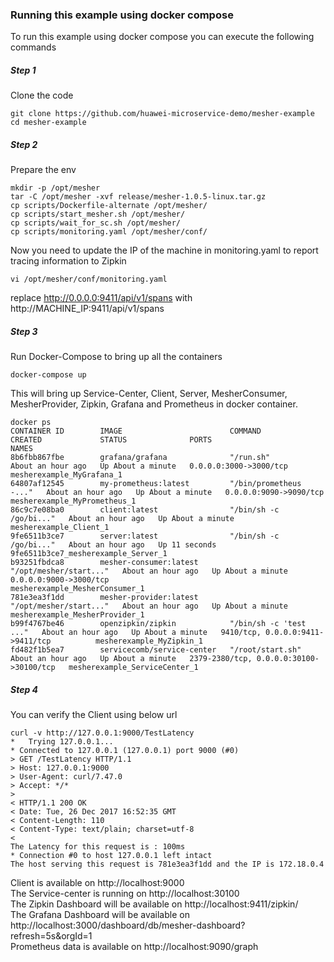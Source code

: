### Running this example using docker compose

To run this example using docker compose you can execute the following commands

##### Step 1
Clone the code
```
git clone https://github.com/huawei-microservice-demo/mesher-example
cd mesher-example
```
##### Step 2
Prepare the env
```
mkdir -p /opt/mesher
tar -C /opt/mesher -xvf release/mesher-1.0.5-linux.tar.gz
cp scripts/Dockerfile-alternate /opt/mesher/
cp scripts/start_mesher.sh /opt/mesher/
cp scripts/wait_for_sc.sh /opt/mesher/
cp scripts/monitoring.yaml /opt/mesher/conf/
```
Now you need to update the IP of the machine in monitoring.yaml to report tracing information to Zipkin
```
vi /opt/mesher/conf/monitoring.yaml
```
replace http://0.0.0.0:9411/api/v1/spans with http://MACHINE_IP:9411/api/v1/spans  


##### Step 3
Run Docker-Compose to bring up all the containers
```
docker-compose up
```
This will bring up Service-Center, Client, Server, MesherConsumer, MesherProvider, Zipkin, Grafana and Prometheus in docker container.

```
docker ps
CONTAINER ID        IMAGE                        COMMAND                  CREATED             STATUS              PORTS                                     NAMES
8b6fbb867fbe        grafana/grafana              "/run.sh"                About an hour ago   Up About a minute   0.0.0.0:3000->3000/tcp                    mesherexample_MyGrafana_1
64807af12545        my-prometheus:latest         "/bin/prometheus -..."   About an hour ago   Up About a minute   0.0.0.0:9090->9090/tcp                    mesherexample_MyPrometheus_1
86c9c7e08ba0        client:latest                "/bin/sh -c /go/bi..."   About an hour ago   Up About a minute                                             mesherexample_Client_1
9fe6511b3ce7        server:latest                "/bin/sh -c /go/bi..."   About an hour ago   Up 11 seconds                                                 9fe6511b3ce7_mesherexample_Server_1
b93251fbdca8        mesher-consumer:latest       "/opt/mesher/start..."   About an hour ago   Up About a minute   0.0.0.0:9000->3000/tcp                    mesherexample_MesherConsumer_1
781e3ea3f1dd        mesher-provider:latest       "/opt/mesher/start..."   About an hour ago   Up About a minute                                             mesherexample_MesherProvider_1
b99f4767be46        openzipkin/zipkin            "/bin/sh -c 'test ..."   About an hour ago   Up About a minute   9410/tcp, 0.0.0.0:9411->9411/tcp          mesherexample_MyZipkin_1
fd482f1b5ea7        servicecomb/service-center   "/root/start.sh"         About an hour ago   Up About a minute   2379-2380/tcp, 0.0.0.0:30100->30100/tcp   mesherexample_ServiceCenter_1

```

##### Step 4
You can verify the Client using below url
```
curl -v http://127.0.0.1:9000/TestLatency
*   Trying 127.0.0.1...
* Connected to 127.0.0.1 (127.0.0.1) port 9000 (#0)
> GET /TestLatency HTTP/1.1
> Host: 127.0.0.1:9000
> User-Agent: curl/7.47.0
> Accept: */*
> 
< HTTP/1.1 200 OK
< Date: Tue, 26 Dec 2017 16:52:35 GMT
< Content-Length: 110
< Content-Type: text/plain; charset=utf-8
< 
The Latency for this request is : 100ms
* Connection #0 to host 127.0.0.1 left intact
The host serving this request is 781e3ea3f1dd and the IP is 172.18.0.4
```
Client is available on http://localhost:9000  
The Service-center is running on http://localhost:30100  
The Zipkin Dashboard will be available on http://localhost:9411/zipkin/  
The Grafana Dashboard will be available on http://localhost:3000/dashboard/db/mesher-dashboard?refresh=5s&orgId=1  
Prometheus data is available on http://localhost:9090/graph


